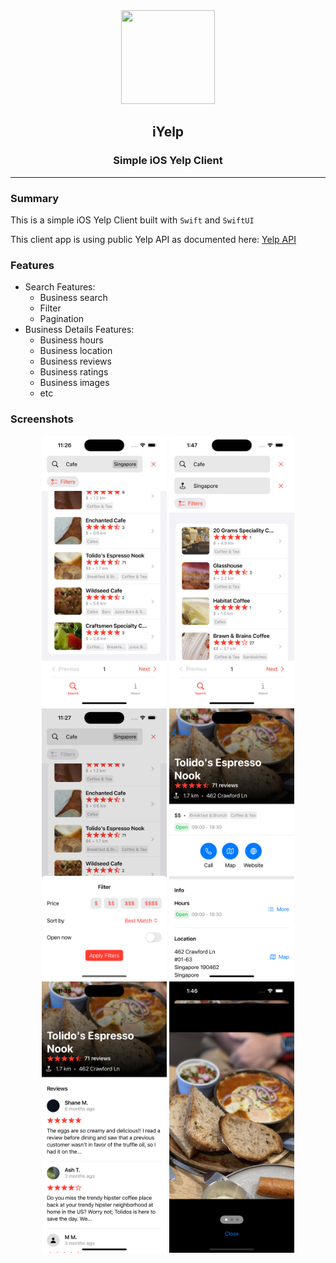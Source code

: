 <div
style="text-align: center; width: 100%; margin: 0 auto;"
>
<img
src="https://cdn-icons-png.flaticon.com/512/174/174882.png"
width="150"
height="150"
>

## iYelp

### Simple iOS Yelp Client

</div>

---

### Summary

This is a simple iOS Yelp Client built with `Swift` and `SwiftUI`

This client app is using public Yelp API as documented here: [Yelp API](https://docs.developer.yelp.com/reference/v3_business_search)

### Features

- Search Features:
  - Business search
  - Filter
  - Pagination
- Business Details Features:
  - Business hours
  - Business location
  - Business reviews
  - Business ratings
  - Business images
  - etc

### Screenshots

<div
style="text-align: center; width: 100%; margin: 0 auto;"
>
<img
src="/screenshots/1.png"
width="200"
>
<img
src="/screenshots/2.png"
width="200"
>
<img
src="/screenshots/3.png"
width="200"
>
<img
src="/screenshots/4.png"
width="200"
>
<img
src="/screenshots/5.png"
width="200"
>
<img
src="/screenshots/6.png"
width="200"
>

</div>
